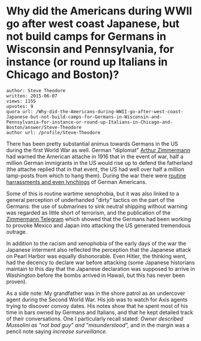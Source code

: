 # Why did the Americans during WWII go after west coast Japanese, but not build camps for Germans in Wisconsin and Pennsylvania, for instance (or round up Italians in Chicago and Boston)?

	author: Steve Theodore
	written: 2015-06-07
	views: 1155
	upvotes: 9
	quora url: /Why-did-the-Americans-during-WWII-go-after-west-coast-Japanese-but-not-build-camps-for-Germans-in-Wisconsin-and-Pennsylvania-for-instance-or-round-up-Italians-in-Chicago-and-Boston/answer/Steve-Theodore
	author url: /profile/Steve-Theodore


There has been pretty substantial animus towards Germans in the US during the first World War as well. German "diplomat" [Arthur Zimmermann](http://en.wikipedia.org/wiki/Arthur_Zimmermann) had warned the American attache in 1916 that in the event of war, half a million German immigrants in the US would rise up to defend the fatherland (the attache replied that in that event, the US had well over half a million lamp-posts from which to hang them). During the war there were [ routine harrassments and even lynchings](http://www.authentichistory.com/1914-1920/2-homefront/4-hysteria/) of German Americans. 

Some of this is routine wartime xenophobia, but it was also linked to a general perception of underhanded "dirty" tactics on the part of the Germans: the use of submarines to sink neutral shipping without warning was regarded as little short of terrorism, and the publication of the [Zimmermann Telegram](http://en.wikipedia.org/wiki/Zimmermann_Telegram) which showed that the Germans had been working to provoke Mexico and Japan into attacking the US generated tremendous outrage. 

In addition to the racism and xenophobia of the early days of the war the Japanese interment also reflected the perception that the Japanese attack on Pearl Harbor was equally dishonorable. Even Hitler, the thinking went, had the decency to declare war before attacking (some Japanese historians maintain to this day that the Japanese declaration was supposed to arrive in Washington before the bombs arrived in Hawaii, but this has never been proven).

As a side note: My grandfather was in the shore patrol as an undercover agent during the Second World War. His job was to watch for Axis agents trying to discover convoy dates. His notes show that he spent most of his time in bars owned by Germans and Italians, and that he kept detailed track of their conversations. One I particularly recall stated: _Owner described Mussolini as "not bad guy" and "misunderstood",_  and in the margin was a pencil note saying _increase surveillance._ 

